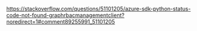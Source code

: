 https://stackoverflow.com/questions/51101205/azure-sdk-python-status-code-not-found-graphrbacmanagementclient?noredirect=1#comment89255991_51101205
